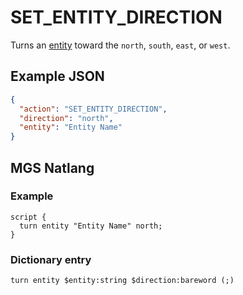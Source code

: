 # SET_ENTITY_DIRECTION

Turns an [entity](../entities) toward the `north`, `south`, `east`, or `west`.

## Example JSON

```json
{
  "action": "SET_ENTITY_DIRECTION",
  "direction": "north",
  "entity": "Entity Name"
}
```

## MGS Natlang

### Example

```mgs
script {
  turn entity "Entity Name" north;
}
```

### Dictionary entry

```
turn entity $entity:string $direction:bareword (;)
```
